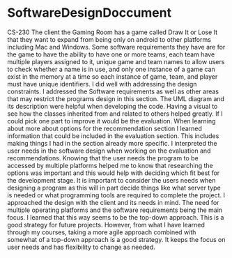 # SoftwareDesignDoccument
CS-230
The client the Gaming Room has a game called Draw It or Lose It that they want to expand from being only on android to other platforms including Mac and Windows. Some software requirements they have are for the game to have the ability to have one or more teams, each team have multiple players assigned to it, unique game and team names to allow users to check whether a name is in use, and only one instance of a game can exist in the memory at a time so each instance of game, team, and player must have unique identifiers. 
I did well with addressing the design constraints. I addressed the Software requirements as well as other areas that may restrict the programs design in this section. 
The UML diagram and its description were helpful when developing the code. Having a visual to see how the classes inherited from and related to others helped greatly.
If I could pick one part to improve it would be the evaluation. When learning about more about options for the recommendation section I learned information that could be included in the evaluation section. This includes making things I had in the section already more specific. 
I interpreted the user needs in the software design when working on the evaluation and recommendations. Knowing that the user needs the program to be accessed by multiple platforms helped me to know that researching the options was important and this would help with deciding which fit best for the development stage. It is important to consider the users needs when designing a program as this will in part decide things like what server type is needed or what programming tools are required to complete the project. 
I approached the design with the client and its needs in mind. The need for multiple operating platforms and the software requirements being the main focus. I learned that this way seems to be the top-down approach. This is a good strategy for future projects. However, from what I have learned through my courses, taking a more agile approach combined with somewhat of a top-down approach is a good strategy. It keeps the focus on user needs and has flexibility to change as needed.
